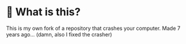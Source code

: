 # 🤔 What is this?
This is my own fork of a repository that crashes your computer. Made 7 years ago... (damn, also I fixed the crasher)

